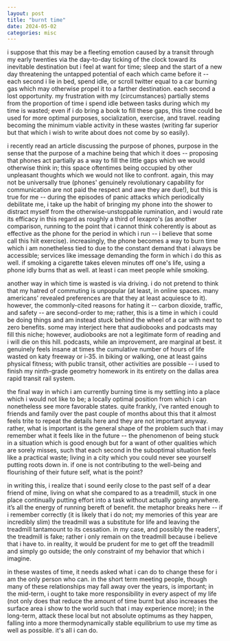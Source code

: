 ```yaml
---
layout: post
title: "burnt time"
date: 2024-05-02
categories: misc
---
```


i suppose that this may be a fleeting emotion caused by a transit through my early twenties via the day-to-day ticking of the clock toward its inevitable destination but i feel at want for time; sleep and the start of a new day threatening the untapped potential of each which came before it -- each second i lie in bed, spend idle, or scroll twitter equal to a car burning gas which may otherwise propel it to a farther destination. each second a lost opportunity. my frustration with my (circumstances) partially stems from the proportion of time i spend idle between tasks during which my time is wasted; even if i do bring a book to fill these gaps, this time could be used for more optimal purposes, socialization, exercise, and travel. reading becoming the minimum viable activity in these wastes (writing far superior but that which i wish to write about does not come by so easily).

i recently read an article discussing the purpose of phones, purpose in the sense that the purpose of a machine being that which it does -- proposing that phones act partially as a way to fill the little gaps which we would otherwise think in; this space oftentimes being occupied by other unpleasant thoughts which we would not like to confront. again, this may not be universally true (phones' genuinely revolutionary capability for communication are not paid the respect and awe they are due!), but this is true for me -- during the episodes of panic attacks which periodically debilitate me, i take up the habit of bringing my phone into the shower to distract myself from the otherwise-unstoppable rumination, and i would rate its efficacy in this regard as roughly a third of lexapro's (as another comparison, running to the point that i cannot think coherently is about as effective as the phone for the period in which i run -- i believe that some call this hiit exercise). increasingly, the phone becomes a way to burn time which i am nonetheless tied to due to the constant demand that i always be accessible; services like imessage demanding the form in which i do this as well. if smoking a cigarette takes eleven minutes off one's life, using a phone idly burns that as well. at least i can meet people while smoking.

another way in which time is wasted is via driving. i do not pretend to think that my hatred of commuting is unpopular (at least, in online spaces. many americans' revealed preferences are that they at least acquiesce to it). however, the commonly-cited reasons for hating it -- carbon dioxide, traffic, and safety -- are second-order to me; rather, this is a time in which i could be doing things and am instead stuck behind the wheel of a car with next to zero benefits. some may interject here that audiobooks and podcasts may fill this niche; however, audiobooks are not a legitimate form of reading and i will die on this hill. podcasts, while an improvement, are marginal at best. it genuinely feels insane at times the cumulative number of hours of life wasted on katy freeway or i-35. in biking or walking, one at least gains physical fitness; with public transit, other activities are possible -- i used to finish my ninth-grade geometry homework in its entirety on the dallas area rapid transit rail system.

the final way in which i am currently burning time is my settling into a place which i would not like to be; a locally optimal position from which i can nonetheless see more favorable states. quite frankly, i've ranted enough to friends and family over the past couple of months about this that it almost feels trite to repeat the details here and they are not important anyway. rather, what is important is the general shape of the problem such that i may remember what it feels like in the future -- the phenomenon of being stuck in a situation which is good enough but for a want of other qualities which are sorely misses, such that each second in the suboptimal situation feels like a practical waste; living in a city which you could never see yourself putting roots down in. if one is not contributing to the well-being and flourishing of their future self, what is the point? 

in writing this, i realize that i sound eerily close to the past self of a dear friend of mine, living on what she compared to as a treadmill, stuck in one place continually putting effort into a task without actually going anywhere. it’s all the energy of running bereft of benefit. the metaphor breaks here -- if i remember correctly (it is likely that i do not; my memories of this year are incredibly slim) the treadmill was a substitute for life and leaving the treadmill tantamount to its cessation. in my case, and possibly the readers', the treadmill is fake; rather i only remain on the treadmill because i believe that i have to. in reality, it would be prudent for me to get off the treadmill and simply go outside; the only constraint of my behavior that which i imagine.

in these wastes of time, it needs asked what i can do to change these for i am the only person who can. in the short term meeting people, though many of these relationships may fall away over the years, is important; in the mid-term, i ought to take more responsibility in every aspect of my life (not only does that reduce the amount of time burnt but also increases the surface area i show to the world such that i may experience more); in the long-term, attack these local but not absolute optimums as they happen, falling into a more thermodynamically stable equilibrium to use my time as well as possible. it's all i can do.

